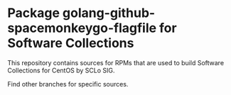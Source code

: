 # Package golang-github-spacemonkeygo-flagfile for Software Collections

This repository contains sources for RPMs that are used
to build Software Collections for CentOS by SCLo SIG.

Find other branches for specific sources.
